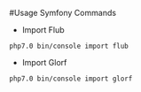 #Usage Symfony Commands

- Import Flub
```
php7.0 bin/console import flub
```
- Import Glorf
```
php7.0 bin/console import glorf
```